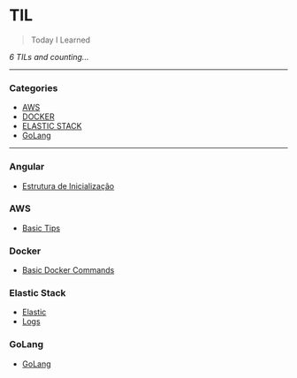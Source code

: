 # TIL

> Today I Learned

_6 TILs and counting..._

---

### Categories

- [AWS](#AWS)
- [DOCKER](#docker)
- [ELASTIC STACK](#Elastic-Stack)
- [GoLang](#GoLang)

---
### Angular

- [Estrutura de Inicialização](Angular/Estrutura-de-inicialização-do-angular.md)
### AWS

- [Basic Tips](amazon-web-server/basic-tips.md)

### Docker

- [Basic Docker Commands](docker/commands.md)

### Elastic Stack

- [Elastic](elastic-stack/elastic-stack.md)
- [Logs](elastic-stack/logs.md)

### GoLang

- [GoLang](GoLang/Getting-started.MD)